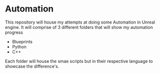 # Automation
 This repository will house my attempts at doing some Automation in Unreal engine.
 It will comprise of 3 different folders that will show my automation progress
 * Blueprints
 * Python
 * C++

Each folder will house the smae scripts but in their respective language to showcase the difference's.
